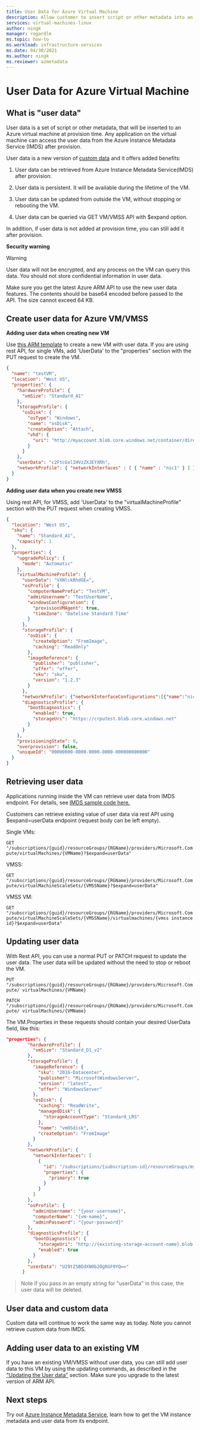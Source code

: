 ```yaml
---
title: User Data for Azure Virtual Machine
description: Allow customer to insert script or other metadata into an Azure virtual machine at provision time.
services: virtual-machines-linux
author: ningk
manager: rogardle
ms.topic: how-to
ms.workload: infrastructure-services
ms.date: 04/30/2021
ms.author: ningk
ms.reviewer: azmetadata
---
```


# User Data for Azure Virtual Machine 

## What is "user data"

User data is a set of script or other metadata,  that will be inserted to an Azure virtual machine at provision time. Any application on the virtual machine can access the user data from the Azure Instance Metadata Service (IMDS) after provision. 

User data is a new version of [custom data](https://docs.microsoft.com/azure/virtual-machines/custom-data)  and it offers added benefits:

1. User data can be retrieved from Azure Instance Metadata Service(IMDS) after provision.

2. User data is persistent. It will be available during the lifetime of the VM.

3. User data can be updated from outside the VM, without stopping or rebooting the VM.

4. User data can be queried via GET VM/VMSS API with $expand option.

 In addition, if user data is not added at provision time, you can still add it after provision.

**Security warning**

> [!WARNING]
> User data will not be encrypted, and any process on the VM can query this data. You should not store confidential information in user data.

Make sure you get the latest Azure ARM API to use the new user data features. The contents should be base64 encoded before passed to the API. The size cannot exceed 64 KB.

## Create user data for Azure VM/VMSS

**Adding user data when creating new VM**

Use [this ARM template](https://aka.ms/ImdsUserDataArmTemplate) to create a new VM with user data.
If you are using rest API, for single VMs, add 'UserData' to the "properties" section with the PUT request to create the VM.

```json
{
  "name": "testVM",
  "location": "West US",
  "properties": {
    "hardwareProfile": {
      "vmSize": "Standard_A1"
    },
    "storageProfile": {
      "osDisk": {
        "osType": "Windows",
        "name": "osDisk",
        "createOption": "Attach",
        "vhd": {
          "uri": "http://myaccount.blob.core.windows.net/container/directory/blob.vhd"
        }
      }
    },
    "userData": "c2FtcGxlIHVzZXJEYXRh",
    "networkProfile": { "networkInterfaces" : [ { "name" : "nic1" } ] },
  }
}
```

**Adding user data when you create new VMSS**

Using rest API, for VMSS, add 'UserData' to the "virtualMachineProfile" section with the PUT request when creating VMSS.
```json
{
  "location": "West US",
  "sku": {
    "name": "Standard_A1",
    "capacity": 1
  },
  "properties": {
    "upgradePolicy": {
      "mode": "Automatic"
    },
    "virtualMachineProfile": {
      "userData": "VXNlckRhdGE=",
      "osProfile": {
        "computerNamePrefix": "TestVM",
        "adminUsername": "TestUserName",
        "windowsConfiguration": {
          "provisionVMAgent": true,
          "timeZone": "Dateline Standard Time"
        }
      },
      "storageProfile": {
        "osDisk": {
          "createOption": "FromImage",
          "caching": "ReadOnly"
        },
        "imageReference": {
          "publisher": "publisher",
          "offer": "offer",
          "sku": "sku",
          "version": "1.2.3"
        }
      },
      "networkProfile": {"networkInterfaceConfigurations":[{"name":"nicconfig1","properties":{"ipConfigurations":[{"name":"ip1","properties":{"subnet":{"id":"vmssSubnet0"}}}]}}]},
      "diagnosticsProfile": {
        "bootDiagnostics": {
          "enabled": true,
          "storageUri": "https://crputest.blob.core.windows.net"
        }
      }
    },
    "provisioningState": 0,
    "overprovision": false,
    "uniqueId": "00000000-0000-0000-0000-000000000000"
  }
}
```


## Retrieving user data

Applications running inside the VM can retrieve user data from IMDS endpoint. For details, see [IMDS sample code here.](https://docs.microsoft.com/azure/virtual-machines/linux/instance-metadata-service?tabs=linux#get-user-data
)

Customers can retrieve existing value of user data via rest API
using \$expand=userData endpoint (request body can be left empty).

Single VMs:

`GET "/subscriptions/{guid}/resourceGroups/{RGName}/providers/Microsoft.Compute/virtualMachines/{VMName}?$expand=userData"`

VMSS:

`GET "/subscriptions/{guid}/resourceGroups/{RGName}/providers/Microsoft.Compute/virtualMachineScaleSets/{VMSSName}?$expand=userData"`

VMSS VM:

` GET "/subscriptions/{guid}/resourceGroups/{RGName}/providers/Microsoft.Compute/virtualMachineScaleSets/{VMSSName}/virtualmachines/{vmss instance id}?$expand=userData" `

## Updating user data

With Rest API, you can use a normal PUT or PATCH request to update the user data. The user data will be updated without the need to stop or reboot the VM.

`PUT
"/subscriptions/{guid}/resourceGroups/{RGName}/providers/Microsoft.Compute/ virtualMachines/{VMName}
`

`PATCH
"/subscriptions/{guid}/resourceGroups/{RGName}/providers/Microsoft.Compute/ virtualMachines/{VMName}
`

The VM.Properties in these requests should contain your desired UserData field, like this:

```json
"properties": {
        "hardwareProfile": {
          "vmSize": "Standard_D1_v2"
        },
        "storageProfile": {
          "imageReference": {
            "sku": "2016-Datacenter",
            "publisher": "MicrosoftWindowsServer",
            "version": "latest",
            "offer": "WindowsServer"
          },
          "osDisk": {
            "caching": "ReadWrite",
            "managedDisk": {
              "storageAccountType": "Standard_LRS"
            },
            "name": "vmOSdisk",
            "createOption": "FromImage"
          }
        },
        "networkProfile": {
          "networkInterfaces": [
            {
              "id": "/subscriptions/{subscription-id}/resourceGroups/myResourceGroup/providers/Microsoft.Network/networkInterfaces/{existing-nic-name}",
              "properties": {
                "primary": true
              }
            }
          ]
        },
        "osProfile": {
          "adminUsername": "{your-username}",
          "computerName": "{vm-name}",
          "adminPassword": "{your-password}"
        },
        "diagnosticsProfile": {
          "bootDiagnostics": {
            "storageUri": "http://{existing-storage-account-name}.blob.core.windows.net",
            "enabled": true
          }
        },
        "userData": "U29tZSBDdXN0b20gRGF0YQ=="
      } 
```
> Note if you pass in an empty string for "userData" in this case, the user data will be deleted.

## User data and custom data

Custom data will continue to work the same way as today. Note you cannot retrieve custom data from IMDS. 

## Adding user data to an existing VM 

If you have an existing VM/VMSS without user data, you can still add user data to this VM by using the updating commands,  as described in the ["Updating the User data"](#updating-user-data) section. Make sure you upgrade to the latest version of ARM API.

## Next steps 
 
Try out [Azure Instance Metadata Service](https://docs.microsoft.com/azure/virtual-machines/linux/instance-metadata-service), learn how to get the VM instance metadata and user data from its endpoint. 
